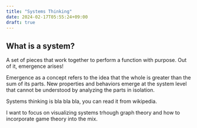 ```yaml
---
title: "Systems Thinking"
date: 2024-02-17T05:55:24+09:00
draft: true
---
```


## What is a system?

A set of pieces that work together to perform a function with purpose. Out of it, emergence arises!

Emergence as a concept refers to the idea that the whole is greater than the sum of its parts. New properties and behaviors emerge at the system level that cannot be understood by analyzing the parts in isolation.

Systems thinking is bla bla bla, you can read it from wikipedia.

I want to focus on visualizing systems trhough graph theory and how to incorporate game theory into the mix.
